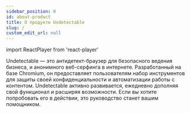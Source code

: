 ```yaml
---
sidebar_position: 0
id: about-product
title: О продукте Undetectable
slug: /
custom_edit_url: null
---
```


import ReactPlayer from 'react-player'

Undetectable — это антидетект-браузер для безопасного ведения бизнеса, и анонимного веб-серфинга в интернете. Разработанный на базе Chromium, он предоставляет пользователям набор инструментов для защиты своей конфиденциальности и автоматизации работы с контентом. Undetectable активно развивается, ежедневно дополняя свой функционал и расширяя возможности.
Если вы хотите попробовать его в действии, это руководство станет вашим помощником.
